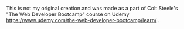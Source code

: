  This is not my original creation and was made as a part of Colt Steele's
"The Web Developer Bootcamp" course on Udemy https://www.udemy.com/the-web-developer-bootcamp/learn/ .
